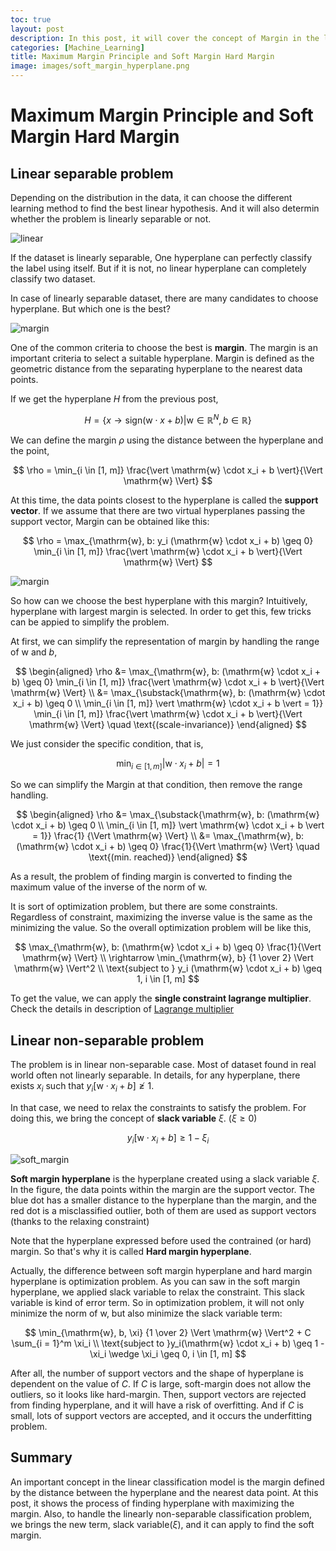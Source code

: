 ```yaml
---
toc: true
layout: post
description: In this post, it will cover the concept of Margin in the linear hypothesis model, and how it is used to build the model. This post is the summary of "Mathematical principles in Machine Learning" offered from UNIST
categories: [Machine_Learning]
title: Maximum Margin Principle and Soft Margin Hard Margin
image: images/soft_margin_hyperplane.png
---
```


# Maximum Margin Principle and Soft Margin Hard Margin

## Linear separable problem

Depending on the distribution in the data, it can choose the different learning method to find the best linear hypothesis. And it will also determin whether the problem is linearly separable or not.

![linear]({{site.baseurl}}/assets/image/linearly_separable.png "linearly separable in 2D/3D")

If the dataset is linearly separable, One hyperplane can perfectly classify the label using itself. But if it is not, no linear hyperplane can completely classify two dataset.

In case of linearly separable dataset, there are many candidates to choose hyperplane. But which one is the best?

![margin]({{site.baseurl}}/assets/image/margin_of_hyperplane.png "Margin of Hyperplane")

One of the common criteria to choose the best is **margin**. The margin is an important criteria to select a suitable hyperplane. Margin is defined as the geometric distance from the separating hyperplane to the nearest data points.

If we get the hyperplane $H$ from the previous post,

$$ H = \{ x \rightarrow \text{sign}(\mathrm{w} \cdot x + b) \vert \mathrm{w} \in \mathbb{R}^N, b \in \mathbb{R} \} $$

We can define the margin $\rho$ using the distance between the hyperplane and the point,

$$ \rho = \min_{i \in [1, m]} \frac{\vert \mathrm{w} \cdot x_i + b \vert}{\Vert \mathrm{w} \Vert} $$

At this time, the data points closest to the hyperplane is called the **support vector**. If we assume that there are two virtual hyperplanes passing the support vector, Margin can be obtained like this:

$$ \rho = \max_{\mathrm{w}, b: y_i (\mathrm{w} \cdot x_i + b) \geq 0} \min_{i \in [1, m]} \frac{\vert \mathrm{w} \cdot x_i + b \vert}{\Vert \mathrm{w} \Vert} $$

![margin]({{site.baseurl}}/assets/image/margin_to_select_hyperplane.png "Margin to select hyperplane")

So how can we choose the best hyperplane with this margin? Intuitively, hyperplane with largest margin is selected. In order to get this, few tricks can be appied to simplify the problem.

At first, we can simplify the representation of margin by handling the range of $\mathrm{w}$ and $b$,

$$ \begin{aligned} \rho &= \max_{\mathrm{w}, b: (\mathrm{w} \cdot x_i + b) \geq 0} \min_{i \in [1, m]} \frac{\vert \mathrm{w} \cdot x_i + b \vert}{\Vert \mathrm{w} \Vert} \\ &= \max_{\substack{\mathrm{w}, b: (\mathrm{w} \cdot x_i + b) \geq 0 \\ \min_{i \in [1, m]} \vert \mathrm{w} \cdot x_i + b \vert = 1}} \min_{i \in [1, m]} \frac{\vert \mathrm{w} \cdot x_i + b \vert}{\Vert \mathrm{w} \Vert} \quad \text{(scale-invariance)} \end{aligned} $$

We just consider the specific condition, that is, 

$$ \min_{i \in [1, m]} \vert \mathrm{w} \cdot x_i + b \vert = 1 $$

So we can simplify the Margin at that condition, then remove the range handling.

$$ \begin{aligned} \rho &= \max_{\substack{\mathrm{w}, b: (\mathrm{w} \cdot x_i + b) \geq 0 \\ \min_{i \in [1, m]} \vert \mathrm{w} \cdot x_i + b \vert = 1}} \frac{1} {\Vert \mathrm{w} \Vert} \\ &= \max_{\mathrm{w}, b: (\mathrm{w} \cdot x_i + b) \geq 0} \frac{1}{\Vert \mathrm{w} \Vert} \quad \text{(min. reached)} \end{aligned} $$


As a result, the problem of finding margin is converted to finding the maximum value of the inverse of the norm of $\mathrm{w}$.

It is sort of optimization problem, but there are some constraints. Regardless of constraint, maximizing the inverse value is the same as the minimizing the value. So the overall optimization problem will be like this,

$$ \max_{\mathrm{w}, b: (\mathrm{w} \cdot x_i + b) \geq 0} \frac{1}{\Vert \mathrm{w} \Vert} \\ \rightarrow \min_{\mathrm{w}, b} {1 \over 2} \Vert \mathrm{w} \Vert^2 \\ \text{subject to } y_i (\mathrm{w} \cdot x_i + b) \geq 1, i \in [1, m] $$

To get the value, we can apply the **single constraint lagrange multiplier**. Check the details in description of [Lagrange multiplier](https://en.wikipedia.org/wiki/Lagrange_multiplier#Single_constraint)

## Linear non-separable problem

The problem is in linear non-separable case. Most of dataset found in real world often not linearly separable. In details, for any hyperplane, there exists $x_i$ such that $y_i[\mathrm{w} \cdot x_i + b] \not \geq 1$.

In that case, we need to relax the constraints to satisfy the problem. For doing this, we bring the concept of **slack variable** $\xi$. ($\xi \geq 0$)

$$ y_i[ \mathrm{w} \cdot x_i + b] \geq 1 - \xi_i $$

![soft_margin]({{site.baseurl}}/assets/image/soft_margin_hyperplane.png "soft margin hyperplane")

**Soft margin hyperplane** is the hyperplane created using a slack variable $\xi$. In the figure, the data points within the margin are the support vector. The blue dot has a smaller distance to the hyperplane than the margin, and the red dot is a misclassified outlier, both of them are used as support vectors (thanks to the relaxing constraint)

Note that the hyperplane expressed before used the contrained (or hard) margin. So that's why it is called **Hard margin hyperplane**.

Actually, the difference between soft margin hyperplane and hard margin hyperplane is optimization problem. As you can saw in the soft margin hyperplane, we applied slack variable to relax the constraint. This slack variable is kind of error term. So in optimization problem, it will not only minimize the norm of $\mathrm{w}$, but also minimize the slack variable term:

$$ \min_{\mathrm{w}, b, \xi} {1 \over 2} \Vert \mathrm{w} \Vert^2 + C \sum_{i = 1}^m \xi_i \\ \text{subject to }y_i(\mathrm{w} \cdot x_i + b) \geq 1 - \xi_i \wedge \xi_i \geq 0, i \in [1, m] $$

After all, the number of support vectors and the shape of hyperplane is dependent on the value of $C$. If $C$ is large, soft-margin does not allow the outliers, so it looks like hard-margin. Then, support vectors are rejected from finding hyperplane, and it will have a risk of overfitting. And if $C$ is small, lots of support vectors are accepted, and it occurs the underfitting problem.

## Summary

An important concept in the linear classification model is the margin defined by the distance between the hyperplane and the nearest data point. At this post, it shows the process of finding hyperplane with maximizing the margin. Also, to handle the linearly non-separable classification problem, we brings the new term, slack variable($\xi$), and it can apply to find the soft margin.